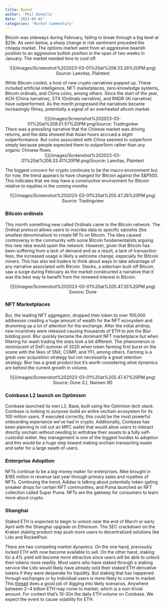 ```yaml
---
title: Based
author: 'Phil Bonello'
date: '2023-03-01'
categories: 'Market Commentary'
---
```

Bitcoin was sideways during February, failing to break through a big level at $25k. As seen below, a sharp change in risk sentiment preceded the choppy market. The options market went from an aggressive bearish position to an aggressive bullish position in the span of two weeks in January. The market needed time to cool off.

<div style="text-align: center">![](/images/Screenshot%202023-03-01%20at%206.33.28%20PM.png)</div>

<div style="text-align: center">Source: Laevitas, Plaintext</div>

While Bitcoin cooled, a host of new crypto narratives popped up. These included artificial intelligence, NFT marketplaces, zero-knowledge systems, Bitcoin ordinals, and China coins, among others. Since the start of the year, ACH (China narrative), STX (Ordinals narrative), and RNDR (AI narrative) have outperformed. As the month progressed the narratives became increasingly flimsy, potentially a signal of an overheated altcoin market.

<div style="text-align: center"></div>

<div style="text-align: center">![](/images/Screenshot%202023-03-01%20at%208.01.57%20PM.png)Source: Tradingview</div>

<div style="text-align: left"></div>

<div style="text-align: left">There was a prevailing narrative that the Chinese market was driving returns, and the data showed that Asian hours accrued a slight outperformance. But coins associated with China seemed to outperform simply because people expected them to outperform rather than any organic Chinese flows.</div>

<div style="text-align: center">![](/images/Screenshot%202023-03-01%20at%206.33.41%20PM.png)Source: Laevitas, Plaintext</div>

The biggest concern for crypto continues to be the macro environment but for now, the trend appears to have changed for Bitcoin against the S\&P500. This indicates that we may have a constructive environment for Bitcoin relative to equities in the coming months.

<div style="text-align: center">![](/images/Screenshot%202023-03-01%20at%205.47.26%20PM.png)</div>

<div style="text-align: center">Source: Tradingview</div>

### Bitcoin ordinals

This month something new called Ordinals came to the Bitcoin network. The Ordinal protocol allows users to inscribe data to specific satoshis (the smallest denomination) to create NFTs on Bitcoin. The idea caused controversy in the community with some Bitcoin fundamentalists arguing this new idea would spam the network. However, given that Bitcoin has been suffering from a lack of demand and as a result, a lack of transaction fees, the increased usage is likely a welcome change, especially for Bitcoin miners.  This has also led traders to think about ways to take advantage of any narrative associated with Bitcoin. Stacks, a sidechain built off Bitcoin, saw a surge during February as the market constructed a narrative that it was the best way to benefit from the renewed interest in Bitcoin.

<div style="text-align: center">![](/images/Screenshot%202023-03-01%20at%205.47.35%20PM.png)</div>

<div style="text-align: center">Source: Dune</div>

### NFT Marketplaces

Bur, the leading NFT aggregator, dropped their token to over 100,000 addresses creating a huge amount of wealth for the NFT ecosystem and drumming up a lot of attention for the exchange. After the initial airdrop, new incentives were released causing thousands of ETH to join the Blur bidding pool. Blur quickly became the dominant NFT marketplace but when filtering for wash trading the stats look a bit different. The phenomenon is reminiscent of DeFi summer of 2020 when token farming first burst on the scene with the likes of SNX, COMP, and YFI, among others. Farming is a great user acquisition strategy but not necessarily a great retention strategy. Blur has a great product but it’s worth considering what dynamics are behind the current growth in volume.

<div style="text-align: center">![](/images/Screenshot%202023-03-01%20at%205.47.47%20PM.png)</div>

<div style="text-align: center">Source: Dune (L), Nansen (R)</div>

### Coinbase L2 launch on Optimism

Coinbase launched its own L2, Base, built using the Optimism tech stack. Coinbase is looking to purpose-build an entire onchain ecosystem for its 100 million users. If executed correctly, this could be the most powerful onboarding experience we’ve had in crypto. Additionally, Coinbase has been planning to roll out an MPC wallet that would allow users to interact directly onchain without needing to withdraw their assets to a fully self-custodial wallet. Key management is one of the biggest hurdles to adoption and this would be a huge step toward making onchain transacting easier and safer for a large swath of users.

### Enterprise Adoption

NFTs continue to be a big money maker for enterprises. Nike brought in $185 million in revenue last year through primary sales and royalties of NFTs. Continuing the trend, Adidas is talking about potentially token-gating sneaker drops for certain NFT communities, and Puma launched an NFT collection called Super Puma. NFTs are the gateway for consumers to learn more about crypto.

### Shanghai

Staked ETH is expected to begin to unlock near the end of March or early April with the Shanghai upgrade on Ethereum. The SEC crackdown on the Kraken staking product may push more users to decentralized solutions like Lido and RocketPool.

There are two competing market dynamics. On the one hand, previously locked ETH with now become available to sell. On the other hand, staking for a 4% yield will become more attractive since users will be able to unlock their tokens more readily. Most users who have staked through a staking service like Lido would likely have already sold their staked ETH derivative tokens if they were desperate for liquidity. But staking that has happened through exchanges or by individual users is more likely to come to market. This [thread](https://twitter.com/WestieCapital/status/1630963438343319558?s=20) does a good job of digging into likely scenarios. Anywhere between $2-$4 billion ETH may come to market, which is a non-trivial amount. For context that’s 10-20x the daily ETH volume on Coinbase. We expect the event to cause volatility for ETH.
